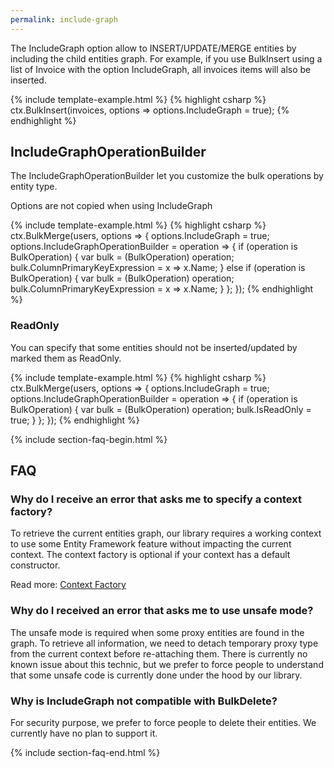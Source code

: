 ```yaml
---
permalink: include-graph
---
```


The IncludeGraph option allow to INSERT/UPDATE/MERGE entities by including the child entities graph.
For example, if you use BulkInsert using a list of Invoice with the option IncludeGraph, all invoices items will also be inserted.

{% include template-example.html %} 
{% highlight csharp %}
ctx.BulkInsert(invoices, options => options.IncludeGraph = true);
{% endhighlight %}

## IncludeGraphOperationBuilder
The IncludeGraphOperationBuilder let you customize the bulk operations by entity type. 

Options are not copied when using IncludeGraph

{% include template-example.html %} 
{% highlight csharp %}
ctx.BulkMerge(users, options =>
{
	options.IncludeGraph = true;
	options.IncludeGraphOperationBuilder = operation =>
	{
		if (operation is BulkOperation<User>)
		{
			var bulk = (BulkOperation<User>) operation;
			bulk.ColumnPrimaryKeyExpression = x => x.Name;
		}
		else if (operation is BulkOperation<Role>)
		{
			var bulk = (BulkOperation<Role>) operation;
			bulk.ColumnPrimaryKeyExpression = x => x.Name;
		}
	};
});
{% endhighlight %}

### ReadOnly
You can specify that some entities should not be inserted/updated by marked them as ReadOnly.

{% include template-example.html %} 
{% highlight csharp %}
ctx.BulkMerge(users, options =>
{
	options.IncludeGraph = true;
	options.IncludeGraphOperationBuilder = operation =>
	{
		if (operation is BulkOperation<User>)
		{
			var bulk = (BulkOperation<User>) operation;
			bulk.IsReadOnly = true;
		}
	};
});
{% endhighlight %}


{% include section-faq-begin.html %}
## FAQ

### Why do I receive an error that asks me to specify a context factory?
To retrieve the current entities graph, our library requires a working context to use some Entity Framework feature without impacting the current context.
The context factory is optional if your context has a default constructor.

Read more: [Context Factory](context-factory)

### Why do I received an error that asks me to use unsafe mode?
The unsafe mode is required when some proxy entities are found in the graph.
To retrieve all information, we need to detach temporary proxy type from the current context before re-attaching them.
There is currently no known issue about this technic, but we prefer to force people to understand that some unsafe code is currently done under the hood by our library.

### Why is IncludeGraph not compatible with BulkDelete?
For security purpose, we prefer to force people to delete their entities. We currently have no plan to support it.

{% include section-faq-end.html %}
